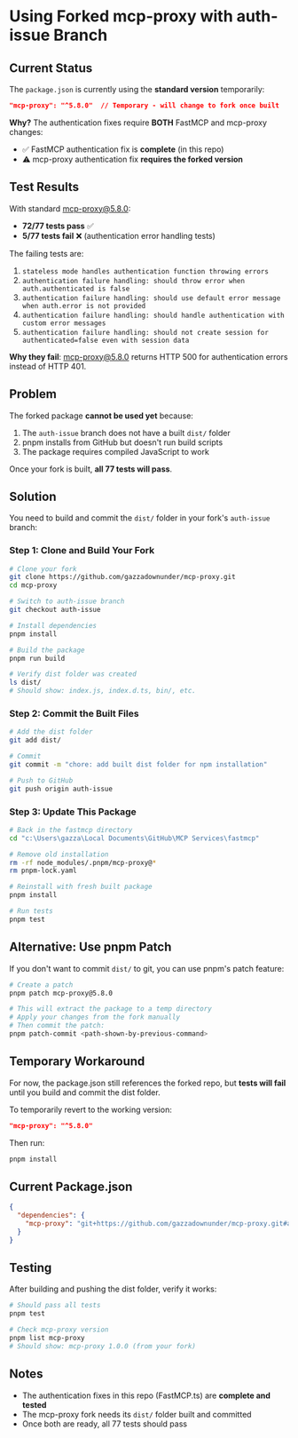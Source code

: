 # Using Forked mcp-proxy with auth-issue Branch

## Current Status

The `package.json` is currently using the **standard version** temporarily:

```json
"mcp-proxy": "^5.8.0"  // Temporary - will change to fork once built
```

**Why?** The authentication fixes require **BOTH** FastMCP and mcp-proxy changes:
- ✅ FastMCP authentication fix is **complete** (in this repo)
- ⚠️ mcp-proxy authentication fix **requires the forked version**

## Test Results

With standard mcp-proxy@5.8.0:
- **72/77 tests pass** ✅
- **5/77 tests fail** ❌ (authentication error handling tests)

The failing tests are:
1. `stateless mode handles authentication function throwing errors`
2. `authentication failure handling: should throw error when auth.authenticated is false`
3. `authentication failure handling: should use default error message when auth.error is not provided`
4. `authentication failure handling: should handle authentication with custom error messages`
5. `authentication failure handling: should not create session for authenticated=false even with session data`

**Why they fail**: mcp-proxy@5.8.0 returns HTTP 500 for authentication errors instead of HTTP 401.

## Problem

The forked package **cannot be used yet** because:
1. The `auth-issue` branch does not have a built `dist/` folder
2. pnpm installs from GitHub but doesn't run build scripts
3. The package requires compiled JavaScript to work

Once your fork is built, **all 77 tests will pass**.

## Solution

You need to build and commit the `dist/` folder in your fork's `auth-issue` branch:

### Step 1: Clone and Build Your Fork

```bash
# Clone your fork
git clone https://github.com/gazzadownunder/mcp-proxy.git
cd mcp-proxy

# Switch to auth-issue branch
git checkout auth-issue

# Install dependencies
pnpm install

# Build the package
pnpm run build

# Verify dist folder was created
ls dist/
# Should show: index.js, index.d.ts, bin/, etc.
```

### Step 2: Commit the Built Files

```bash
# Add the dist folder
git add dist/

# Commit
git commit -m "chore: add built dist folder for npm installation"

# Push to GitHub
git push origin auth-issue
```

### Step 3: Update This Package

```bash
# Back in the fastmcp directory
cd "c:\Users\gazza\Local Documents\GitHub\MCP Services\fastmcp"

# Remove old installation
rm -rf node_modules/.pnpm/mcp-proxy@*
rm pnpm-lock.yaml

# Reinstall with fresh built package
pnpm install

# Run tests
pnpm test
```

## Alternative: Use pnpm Patch

If you don't want to commit `dist/` to git, you can use pnpm's patch feature:

```bash
# Create a patch
pnpm patch mcp-proxy@5.8.0

# This will extract the package to a temp directory
# Apply your changes from the fork manually
# Then commit the patch:
pnpm patch-commit <path-shown-by-previous-command>
```

## Temporary Workaround

For now, the package.json still references the forked repo, but **tests will fail** until you build and commit the dist folder.

To temporarily revert to the working version:

```json
"mcp-proxy": "^5.8.0"
```

Then run:
```bash
pnpm install
```

## Current Package.json

```json
{
  "dependencies": {
    "mcp-proxy": "git+https://github.com/gazzadownunder/mcp-proxy.git#auth-issue"
  }
}
```

## Testing

After building and pushing the dist folder, verify it works:

```bash
# Should pass all tests
pnpm test

# Check mcp-proxy version
pnpm list mcp-proxy
# Should show: mcp-proxy 1.0.0 (from your fork)
```

## Notes

- The authentication fixes in this repo (FastMCP.ts) are **complete and tested**
- The mcp-proxy fork needs its `dist/` folder built and committed
- Once both are ready, all 77 tests should pass
